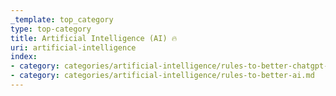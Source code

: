 ```yaml
---
_template: top_category
type: top-category
title: Artificial Intelligence (AI) 🔥
uri: artificial-intelligence
index:
- category: categories/artificial-intelligence/rules-to-better-chatgpt-prompt-engineering.md
- category: categories/artificial-intelligence/rules-to-better-ai.md
---
```

